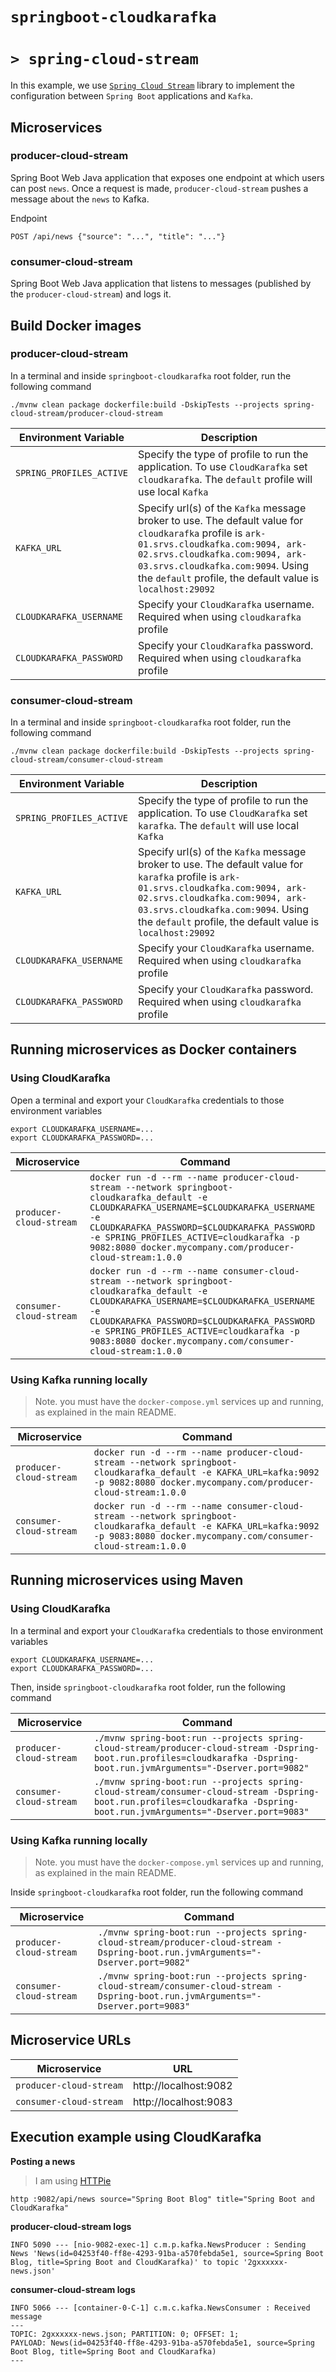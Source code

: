 # `springboot-cloudkarafka`
# `> spring-cloud-stream`

In this example, we use [`Spring Cloud Stream`](https://docs.spring.io/spring-cloud-stream/docs/current/reference/htmlsingle/)
library to implement the configuration between `Spring Boot` applications and `Kafka`.

## Microservices

### producer-cloud-stream

Spring Boot Web Java application that exposes one endpoint at which users can post `news`. Once a request is made, 
`producer-cloud-stream` pushes a message about the `news` to Kafka.

Endpoint
```
POST /api/news {"source": "...", "title": "..."}
```

### consumer-cloud-stream

Spring Boot Web Java application that listens to messages (published by the `producer-cloud-stream`) and logs it.

## Build Docker images

### producer-cloud-stream

In a terminal and inside `springboot-cloudkarafka` root folder, run the following command
```
./mvnw clean package dockerfile:build -DskipTests --projects spring-cloud-stream/producer-cloud-stream
```

| Environment Variable     | Description |
| -----------------------  | ----------- |
| `SPRING_PROFILES_ACTIVE` | Specify the type of profile to run the application. To use `CloudKarafka` set `cloudkarafka`. The `default` profile will use local `Kafka` |
| `KAFKA_URL`              | Specify url(s) of the `Kafka` message broker to use. The default value for `cloudkarafka` profile is `ark-01.srvs.cloudkafka.com:9094, ark-02.srvs.cloudkafka.com:9094, ark-03.srvs.cloudkafka.com:9094`. Using the `default` profile, the default value is `localhost:29092` |
| `CLOUDKARAFKA_USERNAME`  | Specify your `CloudKarafka` username. Required when using `cloudkarafka` profile |
| `CLOUDKARAFKA_PASSWORD`  | Specify your `CloudKarafka` password. Required when using `cloudkarafka` profile |

### consumer-cloud-stream

In a terminal and inside `springboot-cloudkarafka` root folder, run the following command
```
./mvnw clean package dockerfile:build -DskipTests --projects spring-cloud-stream/consumer-cloud-stream
```

| Environment Variable     | Description |
| ------------------------ | ----------- |
| `SPRING_PROFILES_ACTIVE` | Specify the type of profile to run the application. To use `CloudKarafka` set `karafka`. The `default` will use local `Kafka` |
| `KAFKA_URL`              | Specify url(s) of the `Kafka` message broker to use. The default value for `karafka` profile is `ark-01.srvs.cloudkafka.com:9094, ark-02.srvs.cloudkafka.com:9094, ark-03.srvs.cloudkafka.com:9094`. Using the `default` profile, the default value is `localhost:29092` |
| `CLOUDKARAFKA_USERNAME`  | Specify your `CloudKarafka` username. Required when using `cloudkarafka` profile |
| `CLOUDKARAFKA_PASSWORD`  | Specify your `CloudKarafka` password. Required when using `cloudkarafka` profile |

## Running microservices as Docker containers

### Using CloudKarafka

Open a terminal and export your `CloudKarafka` credentials to those environment variables
```
export CLOUDKARAFKA_USERNAME=...
export CLOUDKARAFKA_PASSWORD=...
```

| Microservice            | Command |
| ----------------------- | ------- |
| `producer-cloud-stream` | `docker run -d --rm --name producer-cloud-stream --network springboot-cloudkarafka_default -e CLOUDKARAFKA_USERNAME=$CLOUDKARAFKA_USERNAME -e CLOUDKARAFKA_PASSWORD=$CLOUDKARAFKA_PASSWORD -e SPRING_PROFILES_ACTIVE=cloudkarafka -p 9082:8080 docker.mycompany.com/producer-cloud-stream:1.0.0` |
| `consumer-cloud-stream` | `docker run -d --rm --name consumer-cloud-stream --network springboot-cloudkarafka_default -e CLOUDKARAFKA_USERNAME=$CLOUDKARAFKA_USERNAME -e CLOUDKARAFKA_PASSWORD=$CLOUDKARAFKA_PASSWORD -e SPRING_PROFILES_ACTIVE=cloudkarafka -p 9083:8080 docker.mycompany.com/consumer-cloud-stream:1.0.0` |

### Using Kafka running locally

>Note. you must have the `docker-compose.yml` services up and running, as explained in the main README.

| Microservice            | Command |
| ----------------------- | ------- |
| `producer-cloud-stream` | `docker run -d --rm --name producer-cloud-stream --network springboot-cloudkarafka_default -e KAFKA_URL=kafka:9092 -p 9082:8080 docker.mycompany.com/producer-cloud-stream:1.0.0` |
| `consumer-cloud-stream` | `docker run -d --rm --name consumer-cloud-stream --network springboot-cloudkarafka_default -e KAFKA_URL=kafka:9092 -p 9083:8080 docker.mycompany.com/consumer-cloud-stream:1.0.0` |

## Running microservices using Maven

### Using CloudKarafka

In a terminal and export your `CloudKarafka` credentials to those environment variables
```
export CLOUDKARAFKA_USERNAME=...
export CLOUDKARAFKA_PASSWORD=...
```

Then, inside `springboot-cloudkarafka` root folder, run the following command

| Microservice            | Command |
| ----------------------- | ------- |
| `producer-cloud-stream` | `./mvnw spring-boot:run --projects spring-cloud-stream/producer-cloud-stream -Dspring-boot.run.profiles=cloudkarafka -Dspring-boot.run.jvmArguments="-Dserver.port=9082"` |
| `consumer-cloud-stream` | `./mvnw spring-boot:run --projects spring-cloud-stream/consumer-cloud-stream -Dspring-boot.run.profiles=cloudkarafka -Dspring-boot.run.jvmArguments="-Dserver.port=9083"` |

### Using Kafka running locally

>Note. you must have the `docker-compose.yml` services up and running, as explained in the main README.  

Inside `springboot-cloudkarafka` root folder, run the following command

| Microservice            | Command |
| ----------------------- | ------- |
| `producer-cloud-stream` | `./mvnw spring-boot:run --projects spring-cloud-stream/producer-cloud-stream -Dspring-boot.run.jvmArguments="-Dserver.port=9082"` |
| `consumer-cloud-stream` | `./mvnw spring-boot:run --projects spring-cloud-stream/consumer-cloud-stream -Dspring-boot.run.jvmArguments="-Dserver.port=9083"` |

## Microservice URLs

| Microservice            | URL                   |
| ----------------------- | --------------------- |
| `producer-cloud-stream` | http://localhost:9082 |
| `consumer-cloud-stream` | http://localhost:9083 |

## Execution example using CloudKarafka

**Posting a news**
> I am using [HTTPie](https://httpie.org/) 
```
http :9082/api/news source="Spring Boot Blog" title="Spring Boot and CloudKarafka"
```

**producer-cloud-stream logs**
```
INFO 5090 --- [nio-9082-exec-1] c.m.p.kafka.NewsProducer : Sending News 'News(id=04253f40-ff8e-4293-91ba-a570febda5e1, source=Spring Boot Blog, title=Spring Boot and CloudKarafka)' to topic '2gxxxxxx-news.json'
```

**consumer-cloud-stream logs**
```
INFO 5066 --- [container-0-C-1] c.m.c.kafka.NewsConsumer : Received message
---
TOPIC: 2gxxxxxx-news.json; PARTITION: 0; OFFSET: 1;
PAYLOAD: News(id=04253f40-ff8e-4293-91ba-a570febda5e1, source=Spring Boot Blog, title=Spring Boot and CloudKarafka)
---
```